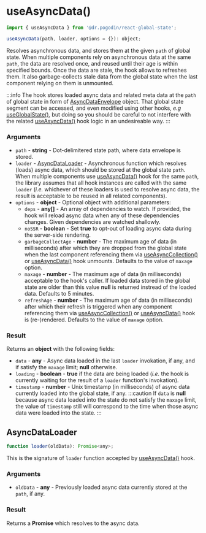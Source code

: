 # useAsyncData()
```jsx
import { useAsyncData } from '@dr.pogodin/react-global-state';

useAsyncData(path, loader, options = {}): object;
```
Resolves asynchronous data, and stores them at the given `path` of global
state. When multiple components rely on asynchronous data at the same `path`,
the data are resolved once, and reused until their age is within specified
bounds. Once the data are stale, the hook allows to refreshes them. It also
garbage-collects stale data from the global state when the last component
relying on them is unmounted.

:::info
The hook stores loaded async data and related meta data at the `path` of global
state in form of [AsyncDataEnvelope] object. That global state segment can be
accessed, and even modified using other hooks,
_e.g_ [useGlobalState()], but doing so you should be careful to not interfere
with the related [useAsyncData()] hook logic in an undesireable way.
:::

### Arguments
- `path` - **string** - Dot-delimitered state path, where data envelope is stored.
- `loader` - [AsyncDataLoader] - Asynchronous function which resolves (loads)
  async data, which should be stored at the global state `path`. When multiple
  components use [useAsyncData()] hook for the same `path`, the library assumes
  that all hook instances are called with the same `loader` (_i.e._ whichever of
  these loaders is used to resolve async data, the result is acceptable to be
  reused in all related components).
- `options` - **object** - Optional object with additional parameters:
  - `deps` - **any[]** - An array of dependencies to watch. If provided,
  the hook will reload async data when any of these dependencies changes.
  Given dependencies are watched shallowly.
  - `noSSR` - **boolean** - Set **true** to opt-out of loading async data
    during the server-side rendering.
  - `garbageCollectAge` - **number** - The maximum age of data (in milliseconds)
    after which they are dropped from the global state when the last component
    referencing them via [useAsyncCollection()] or [useAsyncData()] hook
    unmounts. Defaults to the value of `maxage` option.
  - `maxage` - **number** - The maximum age of data (in milliseconds) acceptable
    to the hook's caller. If loaded data stored in the global state are older
    than this value **null** is returned instread of the loaded data.
    Defaults to 5 minutes.
  - `refreshAge` - **number** - The maximum age of data (in milliseconds) after
    which their refresh is triggered when any component referencing them via
    [useAsyncCollection()] or [useAsyncData()] hook is (re-)rendered.
    Defaults to the value of `maxage` option.

### Result
Returns an **object** with the following fields:
- `data` - **any** - Async data loaded in the last `loader` invokation, if any,
  and if satisfy the `maxage` limit; **null** otherwise.
- `loading` - **boolean** - **true** if the data are being loaded
  (_i.e._ the hook is currently waiting for the result of a `loader` function's
  invokation).
- `timestamp` - **number** - Unix timestamp (in milliseconds) of async data
  currently loaded into the global state, if any.
  :::caution
  If `data` is **null** because async data loaded into the state do not satisfy
  the `maxage` limit, the value of `timestamp` still will correspond to the time
  when those async data were loaded into the state.
  :::

## AsyncDataLoader
```jsx
function loader(oldData): Promise<any>;
```
This is the signature of `loader` function accepted by [useAsyncData()] hook.

### Arguments
- `oldData` - **any** - Previously loaded async data currently stored at
  the `path`, if any.

### Result
Returns a **Promise** which resolves to the async data.

[AsyncDataEnvelope]: /docs/api/objects/asyncdataenvelope
[AsyncDataLoader]: #asyncdataloader
[useAsyncCollection()]: /docs/api/hooks/useasynccollection
[useAsyncData()]: /docs/api/hooks/useasyncdata
[useGlobalState()]: /docs/api/hooks/useglobalstate
